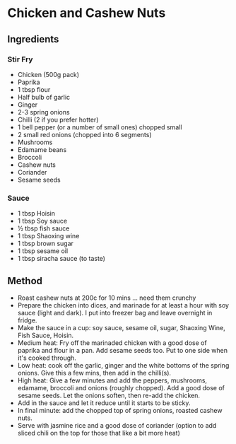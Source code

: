 # Chicken and Cashew Nuts

## Ingredients

### Stir Fry

- Chicken (500g pack)
- Paprika
- 1 tbsp flour
- Half bulb of garlic
- Ginger
- 2-3 spring onions
- Chilli (2 if you prefer hotter)
- 1 bell pepper (or a number of small ones) chopped small
- 2 small red onions (chopped into 6 segments)
- Mushrooms
- Edamame beans
- Broccoli
- Cashew nuts
- Coriander
- Sesame seeds

### Sauce

- 1 tbsp Hoisin
- 1 tbsp Soy sauce
- ½ tbsp fish sauce
- 1 tbsp Shaoxing wine
- 1 tbsp brown sugar
- 1 tbsp sesame oil
- 1 tbsp siracha sauce (to taste)

## Method

- Roast cashew nuts at 200c for 10 mins … need them crunchy
- Prepare the chicken into dices, and marinade for at least a hour with soy sauce (light and dark). I put into freezer bag and leave overnight in fridge.
- Make the sauce in a cup: soy sauce, sesame oil, sugar, Shaoxing Wine, Fish Sauce, Hoisin.
- Medium heat: Fry off the marinaded chicken with a good dose of paprika and flour in a pan. Add sesame seeds too. Put to one side when it's cooked through.
- Low heat: cook off the garlic, ginger and the white bottoms of the spring onions. Give this a few mins, then add in the chilli(s).
- High heat: Give a few minutes and add the peppers, mushrooms, edamame, broccoli and onions (roughly chopped). Add a good dose of sesame seeds. Let the onions soften, then re-add the chicken.
- Add in the sauce and let it reduce until it starts to be sticky.
- In final minute: add the chopped top of spring onions, roasted cashew nuts.
- Serve with jasmine rice and a good dose of coriander (option to add sliced chili on the top for those that like a bit more heat)